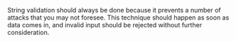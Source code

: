 String validation should always be done because it prevents a number of attacks that you may not foresee. This technique should happen as soon as data comes in, and invalid input should be rejected without further consideration.